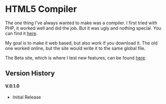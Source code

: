 # HTML5 Compiler
The one thing I've always wanted to make was a compiler. I first tried with PHP, it worked well and did the job. But it was ugly and nothing special. You can find it [here](https://github.com/mamamia5x/Old-HTML5-Compiler). 

My goal is to make it web based, but also work if you download it. The old one worked online, but the site would write it to the same global file.

The Beta site, which is where I test new features, can be found [here](https://HTML-JS-CSS-Compiler.mamamia5x.repl.co).

## Version History
#### V.0.1.0
* Initial Release
